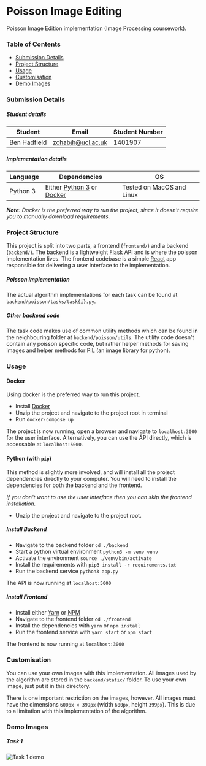 # Poisson Image Editing

Poisson Image Edition implementation (Image Processing coursework).

### Table of Contents

 - [Submission Details](#submission-details)
 - [Project Structure](#project-structure)
 - [Usage](#usage)
 - [Customisation](#customisation)
 - [Demo Images](#demo-images)

### Submission Details

##### Student details

| Student | Email | Student Number |
| ---- | ---- | ---- |
| Ben Hadfield | zchabjh@ucl.ac.uk | 1401907

##### Implementation details

| Language | Dependencies | OS
| ---- | ---- | ---- |
| Python 3 | Either [Python 3](https://www.python.org/downloads/) or [Docker](https://www.docker.com/) | Tested on MacOS and Linux |

_**Note**: Docker is the preferred way to run the project, since it doesn't
require you to manually download requirements._

### Project Structure

This project is split into two parts, a frontend (`frontend/`) and a backend (`backend/`). The backend is a lightweight [Flask](http://flask.pocoo.org/) API and is where the poisson implementation lives. The frontend codebase is a simple [React](https://reactjs.org/) app responsible for delivering a user interface to the implementation.

##### Poisson implementation

The actual algorithm implementations for each task can be found at `backend/poisson/tasks/task{i}.py`.

##### Other backend code

The task code makes use of common utility methods which can be found in the neighbouring folder at `backend/poisson/utils`. The utility code doesn't contain any poisson specific code, but rather helper methods for saving images and helper methods for PIL (an image library for python).

### Usage

#### Docker

Using docker is the preferred way to run this project.

 - Install [Docker](https://docs.docker.com/docker-for-mac/install/)
 - Unzip the project and navigate to the project root in terminal
 - Run `docker-compose up`

The project is now running, open a browser and navigate to `localhost:3000` for the user interface. Alternatively, you can use the API directly, which is accessable at `localhost:5000`.

#### Python (with `pip`)

This method is slightly more involved, and will install all the project dependencies directly to your computer. You will need to install the dependencies for both the backend and the frontend.

_If you don't want to use the user interface then you can skip the frontend installation._

 - Unzip the project and navigate to the project root.

##### Install Backend

 - Navigate to the backend folder `cd ./backend`
 - Start a python virtual environment `python3 -m venv venv`
 - Activate the environment `source ./venv/bin/activate`
 - Install the requirements with `pip3 install -r requirements.txt`
 - Run the backend service `python3 app.py`

The API is now running at `localhost:5000`

##### Install Frontend

 - Install either [Yarn](https://yarnpkg.com/lang/en/docs/install/) or [NPM](https://docs.npmjs.com/getting-started/installing-node)
 - Navigate to the frontend folder `cd ./frontend`
 - Install the dependencies with `yarn` or `npm install`
 - Run the frontend service with `yarn start` or `npm start`

The frontend is now running at `localhost:3000`

### Customisation

You can use your own images with this implementation.
All images used by the algorithm are stored in the `backend/static/` folder.
To use your own image, just put it in this directory.

There is one important restriction on the images, however.
All images must have the dimensions `600px × 399px` (width `600px`, height `399px`).
This is due to a limitation with this implementation of the algorithm.

### Demo Images

##### Task 1

![Task 1 demo](https://github.com/benjaminhadfield/poisson-image-editing/tree/master/demos/img/t1-demo.png "Task 1 demo")
